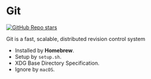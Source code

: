 # Git

[![GitHub Repo stars](https://img.shields.io/github/stars/git/git?style=social)](https://github.com/git/git)

Git is a fast, scalable, distributed revision control system

- Installed by **Homebrew**.
- Setup by `setup.sh`.
- XDG Base Directory Specification.
- Ignore by `macOS`.
